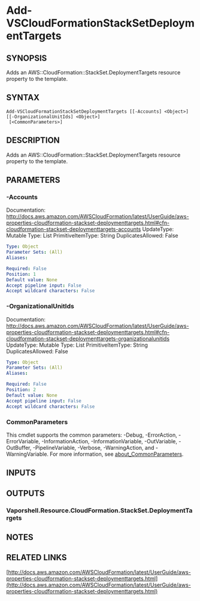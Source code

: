 # Add-VSCloudFormationStackSetDeploymentTargets

## SYNOPSIS
Adds an AWS::CloudFormation::StackSet.DeploymentTargets resource property to the template.

## SYNTAX

```
Add-VSCloudFormationStackSetDeploymentTargets [[-Accounts] <Object>] [[-OrganizationalUnitIds] <Object>]
 [<CommonParameters>]
```

## DESCRIPTION
Adds an AWS::CloudFormation::StackSet.DeploymentTargets resource property to the template.

## PARAMETERS

### -Accounts
Documentation: http://docs.aws.amazon.com/AWSCloudFormation/latest/UserGuide/aws-properties-cloudformation-stackset-deploymenttargets.html#cfn-cloudformation-stackset-deploymenttargets-accounts
UpdateType: Mutable
Type: List
PrimitiveItemType: String
DuplicatesAllowed: False

```yaml
Type: Object
Parameter Sets: (All)
Aliases:

Required: False
Position: 1
Default value: None
Accept pipeline input: False
Accept wildcard characters: False
```

### -OrganizationalUnitIds
Documentation: http://docs.aws.amazon.com/AWSCloudFormation/latest/UserGuide/aws-properties-cloudformation-stackset-deploymenttargets.html#cfn-cloudformation-stackset-deploymenttargets-organizationalunitids
UpdateType: Mutable
Type: List
PrimitiveItemType: String
DuplicatesAllowed: False

```yaml
Type: Object
Parameter Sets: (All)
Aliases:

Required: False
Position: 2
Default value: None
Accept pipeline input: False
Accept wildcard characters: False
```

### CommonParameters
This cmdlet supports the common parameters: -Debug, -ErrorAction, -ErrorVariable, -InformationAction, -InformationVariable, -OutVariable, -OutBuffer, -PipelineVariable, -Verbose, -WarningAction, and -WarningVariable. For more information, see [about_CommonParameters](http://go.microsoft.com/fwlink/?LinkID=113216).

## INPUTS

## OUTPUTS

### Vaporshell.Resource.CloudFormation.StackSet.DeploymentTargets
## NOTES

## RELATED LINKS

[http://docs.aws.amazon.com/AWSCloudFormation/latest/UserGuide/aws-properties-cloudformation-stackset-deploymenttargets.html](http://docs.aws.amazon.com/AWSCloudFormation/latest/UserGuide/aws-properties-cloudformation-stackset-deploymenttargets.html)

